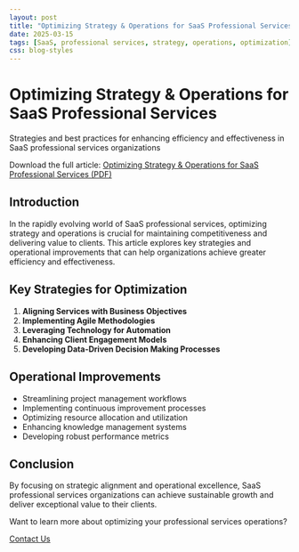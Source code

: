 ```yaml
---
layout: post
title: "Optimizing Strategy & Operations for SaaS Professional Services"
date: 2025-03-15
tags: [SaaS, professional services, strategy, operations, optimization]
css: blog-styles
---
```


<div class="blog-post">
  <div class="hero-section">
    <h1>Optimizing Strategy & Operations for SaaS Professional Services</h1>
    <p>Strategies and best practices for enhancing efficiency and effectiveness in SaaS professional services organizations</p>
  </div>

  <p>Download the full article: <a href="/files/Optimizing Strategy & Operations for SaaS Professional Services.pdf" target="_blank">Optimizing Strategy & Operations for SaaS Professional Services (PDF)</a></p>
</div>

## Introduction

In the rapidly evolving world of SaaS professional services, optimizing strategy and operations is crucial for maintaining competitiveness and delivering value to clients. This article explores key strategies and operational improvements that can help organizations achieve greater efficiency and effectiveness.

## Key Strategies for Optimization

1. **Aligning Services with Business Objectives**
2. **Implementing Agile Methodologies**
3. **Leveraging Technology for Automation**
4. **Enhancing Client Engagement Models**
5. **Developing Data-Driven Decision Making Processes**

## Operational Improvements

- Streamlining project management workflows
- Implementing continuous improvement processes
- Optimizing resource allocation and utilization
- Enhancing knowledge management systems
- Developing robust performance metrics

## Conclusion

By focusing on strategic alignment and operational excellence, SaaS professional services organizations can achieve sustainable growth and deliver exceptional value to their clients.

<div class="cta-section">
  <p>Want to learn more about optimizing your professional services operations?</p>
  <a href="/contact" class="cta-button">Contact Us</a>
</div>
